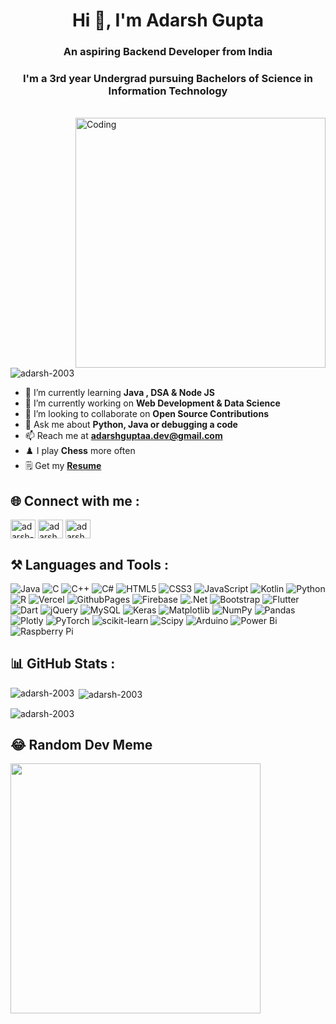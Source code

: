 <h1 align="center">Hi 👋, I'm Adarsh Gupta</h1>
<h3 align="center">An aspiring Backend Developer from India</h3>
<h3 align="center">I'm a 3rd year Undergrad pursuing Bachelors of Science in Information Technology</h3>
<br>
<img align="right" alt="Coding" width="400" src="https://camo.githubusercontent.com/c1dcb74cc1c1835b1d716f5051499a2814c683c806b15f04b0eba492863703e9/68747470733a2f2f63646e2e6472696262626c652e636f6d2f75736572732f3733303730332f73637265656e73686f74732f363538313234332f6176656e746f2e676966">

<p align="left">
  <img
    src="https://komarev.com/ghpvc/?username=adarsh-2003&label=Profile%20views&color=0e75b6&style=flat"
    alt="adarsh-2003"
  />
</p>


- 🌱 I’m currently learning **Java , DSA & Node JS**
- 🔭 I’m currently working on **Web Development & Data Science** 
- 👯 I’m looking to collaborate on **Open Source Contributions** 
- 💬 Ask me about **Python, Java or debugging a code**
- 📫 Reach me at **adarshguptaa.dev@gmail.com**
- ♟️ I play **Chess** more often
- 🗒️ Get my <a href="https://drive.google.com/file/d/11agF0XJzQJtiMvPY_7NXvGWXdw9Bioi3/view?usp=sharing" target="_blank">**Resume**</a>


## 🌐 Connect with me :

<p align="left">
  <a href="https://linkedin.com/in/adarsh-gupta-652a67224" target="blank"
    ><img
      align="center"
      src="https://raw.githubusercontent.com/rahuldkjain/github-profile-readme-generator/master/src/images/icons/Social/linked-in-alt.svg"
      alt="adarsh-gupta-652a67224"
      height="30"
      width="40"
  /></a>
  <a href="https://twitter.com/adarshgupta_dev" target="blank"
    >
    <img
      align="center"
      src="https://raw.githubusercontent.com/rahuldkjain/github-profile-readme-generator/master/src/images/icons/Social/twitter.svg"
      alt="adarshg52146094"
      height="30"
      width="40"
  /></a>
  <a href="https://instagram.com/adarsh.guptaaaa" target="blank"
    ><img
      align="center"
      src="https://raw.githubusercontent.com/rahuldkjain/github-profile-readme-generator/master/src/images/icons/Social/instagram.svg"
      alt="adarsh.guptaaaa"
      height="30"
      width="40"
  /></a>
</p>

## ⚒️ Languages and Tools :

<p align="left">

![Java](https://img.shields.io/badge/java-%23ED8B00.svg?style=for-the-badge&logo=openjdk&logoColor=white) ![C](https://img.shields.io/badge/c-%2300599C.svg?style=for-the-badge&logo=c&logoColor=white) ![C++](https://img.shields.io/badge/c++-%2300599C.svg?style=for-the-badge&logo=c%2B%2B&logoColor=white) ![C#](https://img.shields.io/badge/c%23-%23239120.svg?style=for-the-badge&logo=csharp&logoColor=white) ![HTML5](https://img.shields.io/badge/html5-%23E34F26.svg?style=for-the-badge&logo=html5&logoColor=white) ![CSS3](https://img.shields.io/badge/css3-%231572B6.svg?style=for-the-badge&logo=css3&logoColor=white) ![JavaScript](https://img.shields.io/badge/javascript-%23323330.svg?style=for-the-badge&logo=javascript&logoColor=%23F7DF1E) ![Kotlin](https://img.shields.io/badge/kotlin-%237F52FF.svg?style=for-the-badge&logo=kotlin&logoColor=white) ![Python](https://img.shields.io/badge/python-3670A0?style=for-the-badge&logo=python&logoColor=ffdd54) ![R](https://img.shields.io/badge/r-%23276DC3.svg?style=for-the-badge&logo=r&logoColor=white) ![Vercel](https://img.shields.io/badge/vercel-%23000000.svg?style=for-the-badge&logo=vercel&logoColor=white) ![GithubPages](https://img.shields.io/badge/github%20pages-121013?style=for-the-badge&logo=github&logoColor=white) ![Firebase](https://img.shields.io/badge/firebase-%23039BE5.svg?style=for-the-badge&logo=firebase) ![.Net](https://img.shields.io/badge/.NET-5C2D91?style=for-the-badge&logo=.net&logoColor=white) ![Bootstrap](https://img.shields.io/badge/bootstrap-%238511FA.svg?style=for-the-badge&logo=bootstrap&logoColor=white) ![Flutter](https://img.shields.io/badge/Flutter-%2302569B.svg?style=for-the-badge&logo=Flutter&logoColor=white) ![Dart](https://img.shields.io/badge/dart-%230175C2.svg?style=for-the-badge&logo=dart&logoColor=white) ![jQuery](https://img.shields.io/badge/jquery-%230769AD.svg?style=for-the-badge&logo=jquery&logoColor=white) ![MySQL](https://img.shields.io/badge/mysql-%2300000f.svg?style=for-the-badge&logo=mysql&logoColor=white) ![Keras](https://img.shields.io/badge/Keras-%23D00000.svg?style=for-the-badge&logo=Keras&logoColor=white) ![Matplotlib](https://img.shields.io/badge/Matplotlib-%23ffffff.svg?style=for-the-badge&logo=Matplotlib&logoColor=black) ![NumPy](https://img.shields.io/badge/numpy-%23013243.svg?style=for-the-badge&logo=numpy&logoColor=white) ![Pandas](https://img.shields.io/badge/pandas-%23150458.svg?style=for-the-badge&logo=pandas&logoColor=white) ![Plotly](https://img.shields.io/badge/Plotly-%233F4F75.svg?style=for-the-badge&logo=plotly&logoColor=white) ![PyTorch](https://img.shields.io/badge/PyTorch-%23EE4C2C.svg?style=for-the-badge&logo=PyTorch&logoColor=white) ![scikit-learn](https://img.shields.io/badge/scikit--learn-%23F7931E.svg?style=for-the-badge&logo=scikit-learn&logoColor=white) ![Scipy](https://img.shields.io/badge/SciPy-%230C55A5.svg?style=for-the-badge&logo=scipy&logoColor=%white) ![Arduino](https://img.shields.io/badge/-Arduino-00979D?style=for-the-badge&logo=Arduino&logoColor=white) ![Power Bi](https://img.shields.io/badge/power_bi-F2C811?style=for-the-badge&logo=powerbi&logoColor=black) ![Raspberry Pi](https://img.shields.io/badge/-RaspberryPi-C51A4A?style=for-the-badge&logo=Raspberry-Pi)

## 📊 GitHub Stats :

<p>
  <img
    align="left"
    src="https://github-readme-stats.vercel.app/api?username=Adarsh-2003&theme=great-gatsby&hide_border=false&include_all_commits=true&count_private=true"
    alt="adarsh-2003"
  />
</p>

<p>
  &nbsp;<img
    align="center"
    src="https://github-readme-streak-stats.herokuapp.com/?user=Adarsh-2003&theme=great-gatsby&hide_border=false"
    alt="adarsh-2003"
  />
</p>

<p>
  <img
    align="center"
    src="https://github-readme-stats.vercel.app/api/top-langs/?username=Adarsh-2003&theme=great-gatsby&hide_border=false&include_all_commits=true&count_private=true&layout=compact"
    alt="adarsh-2003"
  />
</p>

## 😂 Random Dev Meme
<img src='https://randommeme-five.vercel.app/' style="height: 400px;"/>






